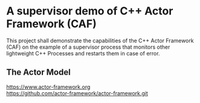 # A supervisor demo of C++ Actor Framework (CAF)

This project shall demonstrate the capabilities of the C++ Actor Framework (CAF)
on the example of a supervisor process that monitors other lightweight C++ Processes
and restarts them in case of error.

## The Actor Model


https://www.actor-framework.org <br>
https://github.com/actor-framework/actor-framework.git
